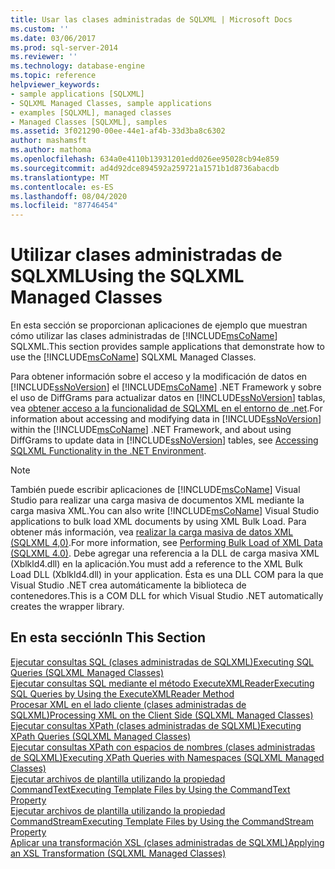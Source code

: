 ```yaml
---
title: Usar las clases administradas de SQLXML | Microsoft Docs
ms.custom: ''
ms.date: 03/06/2017
ms.prod: sql-server-2014
ms.reviewer: ''
ms.technology: database-engine
ms.topic: reference
helpviewer_keywords:
- sample applications [SQLXML]
- SQLXML Managed Classes, sample applications
- examples [SQLXML], managed classes
- Managed Classes [SQLXML], samples
ms.assetid: 3f021290-00ee-44e1-af4b-33d3ba8c6302
author: mashamsft
ms.author: mathoma
ms.openlocfilehash: 634a0e4110b13931201edd026ee95028cb94e859
ms.sourcegitcommit: ad4d92dce894592a259721a1571b1d8736abacdb
ms.translationtype: MT
ms.contentlocale: es-ES
ms.lasthandoff: 08/04/2020
ms.locfileid: "87746454"
---
```

# <a name="using-the-sqlxml-managed-classes"></a><span data-ttu-id="2151c-102">Utilizar clases administradas de SQLXML</span><span class="sxs-lookup"><span data-stu-id="2151c-102">Using the SQLXML Managed Classes</span></span>
  <span data-ttu-id="2151c-103">En esta sección se proporcionan aplicaciones de ejemplo que muestran cómo utilizar las clases administradas de [!INCLUDE[msCoName](../../includes/msconame-md.md)] SQLXML.</span><span class="sxs-lookup"><span data-stu-id="2151c-103">This section provides sample applications that demonstrate how to use the [!INCLUDE[msCoName](../../includes/msconame-md.md)] SQLXML Managed Classes.</span></span>  
  
 <span data-ttu-id="2151c-104">Para obtener información sobre el acceso y la modificación de datos en [!INCLUDE[ssNoVersion](../../includes/ssnoversion-md.md)] el [!INCLUDE[msCoName](../../includes/msconame-md.md)] .NET Framework y sobre el uso de DiffGrams para actualizar datos en [!INCLUDE[ssNoVersion](../../includes/ssnoversion-md.md)] tablas, vea [obtener acceso a la funcionalidad de SQLXML en el entorno de .net](../../relational-databases/sqlxml-annotated-xsd-schemas-xpath-queries/net-framework-classes/accessing-sqlxml-functionality-in-the-net-environment.md).</span><span class="sxs-lookup"><span data-stu-id="2151c-104">For information about accessing and modifying data in [!INCLUDE[ssNoVersion](../../includes/ssnoversion-md.md)] within the [!INCLUDE[msCoName](../../includes/msconame-md.md)] .NET Framework, and about using DiffGrams to update data in [!INCLUDE[ssNoVersion](../../includes/ssnoversion-md.md)] tables, see [Accessing SQLXML Functionality in the .NET Environment](../../relational-databases/sqlxml-annotated-xsd-schemas-xpath-queries/net-framework-classes/accessing-sqlxml-functionality-in-the-net-environment.md).</span></span>  
  
> [!NOTE]  
>  <span data-ttu-id="2151c-105">También puede escribir aplicaciones de [!INCLUDE[msCoName](../../includes/msconame-md.md)] Visual Studio para realizar una carga masiva de documentos XML mediante la carga masiva XML.</span><span class="sxs-lookup"><span data-stu-id="2151c-105">You can also write [!INCLUDE[msCoName](../../includes/msconame-md.md)] Visual Studio applications to bulk load XML documents by using XML Bulk Load.</span></span> <span data-ttu-id="2151c-106">Para obtener más información, vea [realizar la carga masiva de datos XML &#40;SQLXML 4,0&#41;](../../relational-databases/sqlxml-annotated-xsd-schemas-xpath-queries/bulk-load-xml/performing-bulk-load-of-xml-data-sqlxml-4-0.md).</span><span class="sxs-lookup"><span data-stu-id="2151c-106">For more information, see [Performing Bulk Load of XML Data &#40;SQLXML 4.0&#41;](../../relational-databases/sqlxml-annotated-xsd-schemas-xpath-queries/bulk-load-xml/performing-bulk-load-of-xml-data-sqlxml-4-0.md).</span></span> <span data-ttu-id="2151c-107">Debe agregar una referencia a la DLL de carga masiva XML (Xblkld4.dll) en la aplicación.</span><span class="sxs-lookup"><span data-stu-id="2151c-107">You must add a reference to the XML Bulk Load DLL (Xblkld4.dll) in your application.</span></span> <span data-ttu-id="2151c-108">Ésta es una DLL COM para la que Visual Studio .NET crea automáticamente la biblioteca de contenedores.</span><span class="sxs-lookup"><span data-stu-id="2151c-108">This is a COM DLL for which Visual Studio .NET automatically creates the wrapper library.</span></span>  
  
## <a name="in-this-section"></a><span data-ttu-id="2151c-109">En esta sección</span><span class="sxs-lookup"><span data-stu-id="2151c-109">In This Section</span></span>  
 [<span data-ttu-id="2151c-110">Ejecutar consultas SQL &#40;clases administradas de SQLXML&#41;</span><span class="sxs-lookup"><span data-stu-id="2151c-110">Executing SQL Queries &#40;SQLXML Managed Classes&#41;</span></span>](../../relational-databases/sqlxml-annotated-xsd-schemas-xpath-queries/net-framework-classes/sqlxml-4-0-net-framework-support-managed-classes.md)  
  [<span data-ttu-id="2151c-111">Ejecutar consultas SQL mediante el método ExecuteXMLReader</span><span class="sxs-lookup"><span data-stu-id="2151c-111">Executing SQL Queries by Using the ExecuteXMLReader Method</span></span>](../../relational-databases/sqlxml-annotated-xsd-schemas-xpath-queries/net-framework-classes/executing-sql-queries-by-using-the-executexmlreader-method.md)  
  [<span data-ttu-id="2151c-112">Procesar XML en el lado cliente &#40;clases administradas de SQLXML&#41;</span><span class="sxs-lookup"><span data-stu-id="2151c-112">Processing XML on the Client Side &#40;SQLXML Managed Classes&#41;</span></span>](../../relational-databases/sqlxml-annotated-xsd-schemas-xpath-queries/net-framework-classes/processing-xml-on-the-client-side-sqlxml-managed-classes.md)  
  [<span data-ttu-id="2151c-113">Ejecutar consultas XPath &#40;clases administradas de SQLXML&#41;</span><span class="sxs-lookup"><span data-stu-id="2151c-113">Executing XPath Queries &#40;SQLXML Managed Classes&#41;</span></span>](../../relational-databases/sqlxml-annotated-xsd-schemas-xpath-queries/net-framework-classes/executing-xpath-queries-sqlxml-managed-classes.md)  
  [<span data-ttu-id="2151c-114">Ejecutar consultas XPath con espacios de nombres &#40;clases administradas de SQLXML&#41;</span><span class="sxs-lookup"><span data-stu-id="2151c-114">Executing XPath Queries with Namespaces &#40;SQLXML Managed Classes&#41;</span></span>](../../relational-databases/sqlxml-annotated-xsd-schemas-xpath-queries/net-framework-classes/executing-xpath-queries-with-namespaces-sqlxml-managed-classes.md)  
  [<span data-ttu-id="2151c-115">Ejecutar archivos de plantilla utilizando la propiedad CommandText</span><span class="sxs-lookup"><span data-stu-id="2151c-115">Executing Template Files by Using the CommandText Property</span></span>](../../relational-databases/sqlxml-annotated-xsd-schemas-xpath-queries/net-framework-classes/executing-template-files-by-using-the-commandtext-property.md)  
  [<span data-ttu-id="2151c-116">Ejecutar archivos de plantilla utilizando la propiedad CommandStream</span><span class="sxs-lookup"><span data-stu-id="2151c-116">Executing Template Files by Using the CommandStream Property</span></span>](../../relational-databases/sqlxml-annotated-xsd-schemas-xpath-queries/net-framework-classes/executing-template-files-by-using-the-commandstream-property.md)  
  [<span data-ttu-id="2151c-117">Aplicar una transformación XSL &#40;clases administradas de SQLXML&#41;</span><span class="sxs-lookup"><span data-stu-id="2151c-117">Applying an XSL Transformation &#40;SQLXML Managed Classes&#41;</span></span>](../../relational-databases/sqlxml-annotated-xsd-schemas-xpath-queries/net-framework-classes/applying-an-xsl-transformation-sqlxml-managed-classes.md)  
  
